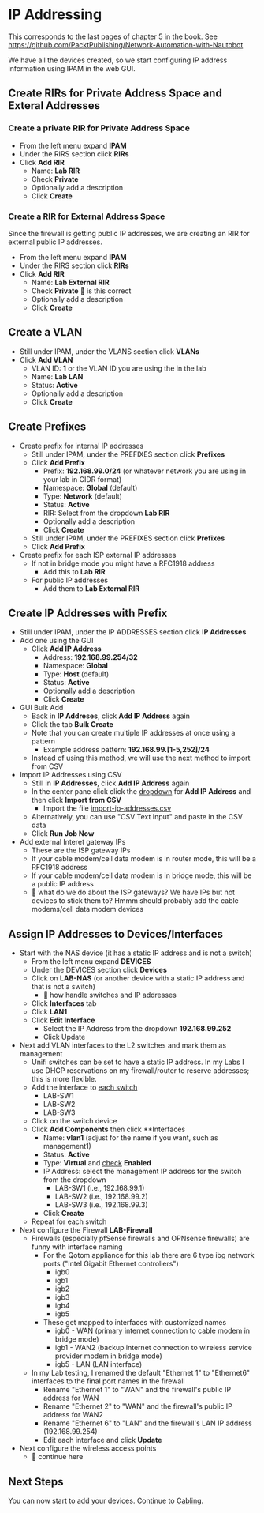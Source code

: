 # IP Addressing
This corresponds to the last pages of chapter 5 in the book. See https://github.com/PacktPublishing/Network-Automation-with-Nautobot

We have all the devices created, so we start configuring IP address information using IPAM in the web GUI.

## Create RIRs for Private Address Space and Exteral Addresses
### Create a private RIR for Private Address Space
- From the left menu expand **IPAM**
- Under the RIRS section click **RIRs**
- Click **Add RIR**
  - Name: **Lab RIR**
  - Check **Private**
  - Optionally add a description
  - Click **Create**
### Create a RIR for External Address Space
Since the firewall is getting public IP addresses, we are creating an RIR for external public IP addresses.
- From the left menu expand **IPAM**
- Under the RIRS section click **RIRs**
- Click **Add RIR**
  - Name: **Lab External RIR**
  - Check **Private** 🌱 is this correct
  - Optionally add a description
  - Click **Create**

## Create a VLAN
- Still  under IPAM, under the VLANS section click **VLANs**
- Click **Add VLAN**
  - VLAN ID: **1** or the VLAN ID you are using the in the lab
  - Name: **Lab LAN**
  - Status: **Active**
  - Optionally add a description
  - Click **Create**

## Create Prefixes
- Create prefix for internal IP addresses
  - Still  under IPAM, under the PREFIXES section click **Prefixes**
  - Click **Add Prefix**
    - Prefix: **192.168.99.0/24** (or whatever network you are using in your lab in CIDR format)
    - Namespace: **Global** (default)
    - Type: **Network** (default)
    - Status: **Active**
    - RIR: Select from the dropdown **Lab RIR**
    - Optionally add a description
    - Click **Create**
  - Still  under IPAM, under the PREFIXES section click **Prefixes**
  - Click **Add Prefix**
- Create prefix for each ISP external IP addresses
  - If not in bridge mode you might have a RFC1918 address
    - Add this to **Lab RIR**
  - For public IP addresses
    - Add them to **Lab External RIR**

## Create IP Addresses with Prefix
- Still  under IPAM, under the IP ADDRESSES section click **IP Addresses**
- Add one using the GUI
  - Click **Add IP Address**
    - Address: **192.168.99.254/32**
    - Namespace: **Global**
    - Type: **Host** (default)
    - Status: **Active**
    - Optionally add a description
    - Click **Create**
- GUI Bulk Add
  - Back in **IP Addreses**, click **Add IP Address** again
  - Click the tab **Bulk Create**
  - Note that you can create multiple IP addresses at once using a pattern
    - Example address pattern: **192.168.99.[1-5,252]/24**
  - Instead of using this method, we will use the next method to import from CSV
- Import IP Addresses using CSV
  - Still in **IP Addresses**,  click **Add IP Address** again
  - In the center pane click click the <ins>dropdown</ins> for **Add IP Address** and then click **Import from CSV**
    - Import the file [import-ip-addresses.csv](import-ip-addresses.csv)
  - Alternatively, you can use "CSV Text Input" and paste in the CSV data
  - Click **Run Job Now**
- Add external Interet gateway IPs
  - These are the ISP gateway IPs
  - If your cable modem/cell data modem is in router mode, this will be a RFC1918 address
  - If your cable modem/cell data modem is in bridge mode, this will be a public IP address
  - 🌱 what do we do about the ISP gateways? We have IPs but not devices to stick them to? Hmmm should probably add the cable modems/cell data modem devices

## Assign IP Addresses to Devices/Interfaces
- Start with the NAS device (it has a static IP address and is not a switch)
  - From the left menu expand **DEVICES**
  - Under the DEVICES  section click **Devices**
  - Click on **LAB-NAS** (or another device with a static IP address and that is not a switch)
    - 🌱 how handle switches and IP addresses
  - Click **Interfaces** tab
  - Click **LAN1**
  - Click **Edit Interface**
    - Select the IP Address from the dropdown **192.168.99.252**
    - Click Update
- Next add VLAN interfaces to the L2 switches and mark them as management
  - Unifi switches can be set to have a static IP address. In my Labs I use DHCP reservations on my firewall/router to reserve addresses; this is more flexible.
  - Add the interface to <ins>each switch</ins>
    - LAB-SW1
    - LAB-SW2
    - LAB-SW3
  - Click on the switch device
  - Click **Add Components** then click **Interfaces
    - Name: **vlan1** (adjust for the name if you want, such as management1)
    - Status: **Active**
    - Type: **Virtual** and <ins>check</ins> **Enabled**
    - IP Address: select the management IP address for the switch from the dropdown
      - LAB-SW1 (i.e., 192.168.99.1)
      - LAB-SW2 (i.e., 192.168.99.2)
      - LAB-SW3 (i.e., 192.168.99.3)
    - Click **Create**
  - Repeat for each switch
- Next configure the Firewall **LAB-Firewall**
  - Firewalls (especially pfSense firewalls and OPNsense firewalls) are funny with interface naming
    - For the Qotom appliance for this lab there are 6 type ibg network ports ("Intel Gigabit Ethernet controllers")
      - igb0
      - igb1
      - igb2
      - igb3
      - igb4
      - igb5
    - These get mapped to interfaces with customized names
      - igb0 - WAN (primary internet connection to cable modem in bridge mode)
      - igb1 - WAN2 (backup internet connection to wireless service provider modem in bridge mode)
      - igb5 - LAN (LAN interface)
  - In my Lab testing, I renamed the default "Ethernet 1" to "Ethernet6" interfaces to the final port names in the firewall
    - Rename "Ethernet 1" to "WAN" and the firewall's public IP address for WAN
    - Rename "Ethernet 2" to "WAN" and the firewall's public IP address for WAN2
    - Rename "Ethernet 6" to "LAN" and the firewall's LAN IP address (192.168.99.254)
    - Edit each interface and click **Update**
- Next configure the wireless access points
  - 🌱 continue here


## Next Steps
You can now start to add your devices. Continue to [Cabling](5_Cabling.md).
